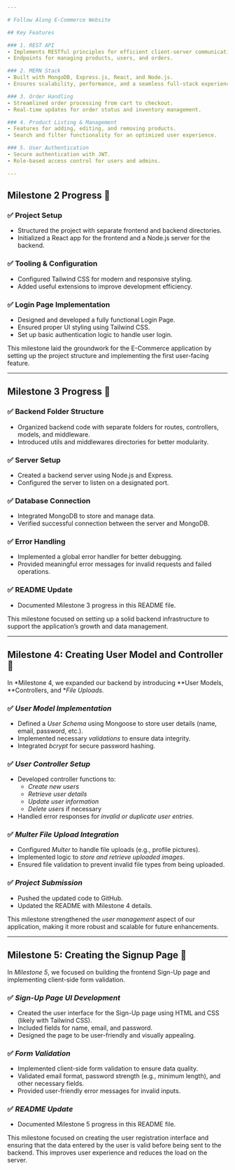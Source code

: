```yaml
---

# Follow Along E-Commerce Website

## Key Features

### 1. REST API
- Implements RESTful principles for efficient client-server communication.
- Endpoints for managing products, users, and orders.

### 2. MERN Stack
- Built with MongoDB, Express.js, React, and Node.js.
- Ensures scalability, performance, and a seamless full-stack experience.

### 3. Order Handling
- Streamlined order processing from cart to checkout.
- Real-time updates for order status and inventory management.

### 4. Product Listing & Management
- Features for adding, editing, and removing products.
- Search and filter functionality for an optimized user experience.

### 5. User Authentication
- Secure authentication with JWT.
- Role-based access control for users and admins.

---
```


## Milestone 2 Progress 🚀

### ✅ Project Setup
- Structured the project with separate frontend and backend directories.
- Initialized a React app for the frontend and a Node.js server for the backend.

### ✅ Tooling & Configuration
- Configured Tailwind CSS for modern and responsive styling.
- Added useful extensions to improve development efficiency.

### ✅ Login Page Implementation
- Designed and developed a fully functional Login Page.
- Ensured proper UI styling using Tailwind CSS.
- Set up basic authentication logic to handle user login.

This milestone laid the groundwork for the E-Commerce application by setting up the project structure and implementing the first user-facing feature.

---

## Milestone 3 Progress 🚀

### ✅ Backend Folder Structure
- Organized backend code with separate folders for routes, controllers, models, and middleware.
- Introduced utils and middlewares directories for better modularity.

### ✅ Server Setup
- Created a backend server using Node.js and Express.
- Configured the server to listen on a designated port.

### ✅ Database Connection
- Integrated MongoDB to store and manage data.
- Verified successful connection between the server and MongoDB.

### ✅ Error Handling
- Implemented a global error handler for better debugging.
- Provided meaningful error messages for invalid requests and failed operations.

### ✅ README Update
- Documented Milestone 3 progress in this README file.

This milestone focused on setting up a solid backend infrastructure to support the application’s growth and data management.

---

## Milestone 4: Creating User Model and Controller 🚀

In *Milestone 4, we expanded our backend by introducing **User Models, **Controllers, and **File Uploads*.

### ✅ *User Model Implementation*
- Defined a *User Schema* using Mongoose to store user details (name, email, password, etc.).
- Implemented necessary *validations* to ensure data integrity.
- Integrated *bcrypt* for secure password hashing.

### ✅ *User Controller Setup*
- Developed controller functions to:
  - *Create new users*
  - *Retrieve user details*
  - *Update user information*
  - *Delete users* if necessary
- Handled error responses for *invalid or duplicate user entries*.

### ✅ *Multer File Upload Integration*
- Configured *Multer* to handle file uploads (e.g., profile pictures).
- Implemented logic to *store and retrieve uploaded images*.
- Ensured file validation to prevent invalid file types from being uploaded.

### ✅ *Project Submission*
- Pushed the updated code to GitHub.
- Updated the README with Milestone 4 details.

This milestone strengthened the *user management* aspect of our application, making it more robust and scalable for future enhancements.

---

## Milestone 5: Creating the Signup Page 🚀

In *Milestone 5*, we focused on building the frontend Sign-Up page and implementing client-side form validation.

### ✅ *Sign-Up Page UI Development*
- Created the user interface for the Sign-Up page using HTML and CSS (likely with Tailwind CSS).
- Included fields for name, email, and password.
- Designed the page to be user-friendly and visually appealing.

### ✅ *Form Validation*
- Implemented client-side form validation to ensure data quality.
- Validated email format, password strength (e.g., minimum length), and other necessary fields.
- Provided user-friendly error messages for invalid inputs.

### ✅ *README Update*
- Documented Milestone 5 progress in this README file.

This milestone focused on creating the user registration interface and ensuring that the data entered by the user is valid before being sent to the backend.  This improves user experience and reduces the load on the server.
